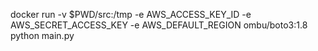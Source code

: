 docker run -v $PWD/src:/tmp -e AWS_ACCESS_KEY_ID -e AWS_SECRET_ACCESS_KEY -e AWS_DEFAULT_REGION ombu/boto3:1.8 python main.py